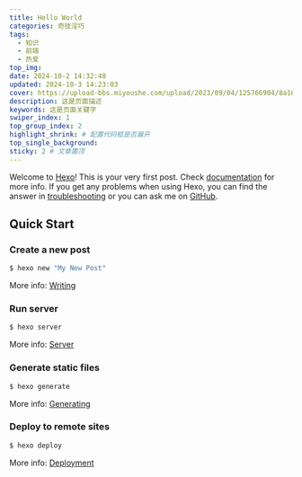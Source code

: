 ```yaml
---
title: Hello World
categories: 奇技淫巧
tags: 
  - 知识
  - 前端
  - 热爱
top_img:
date: 2024-10-2 14:32:48
updated: 2024-10-3 14:23:03
cover: https://upload-bbs.miyoushe.com/upload/2023/09/04/125766904/8a16284fd36a9e986d5dbda772f697d0_1356079755877317976.png
description: 这是页面描述
keywords: 这是页面关键字
swiper_index: 1
top_group_index: 2
highlight_shrink: # 配置代码框是否展开
top_single_background:
sticky: 2 # 文章置顶
--- 
```


Welcome to [Hexo](https://hexo.io/)! This is your very first post. Check [documentation](https://hexo.io/docs/) for more info. If you get any problems when using Hexo, you can find the answer in [troubleshooting](https://hexo.io/docs/troubleshooting.html) or you can ask me on [GitHub](https://github.com/hexojs/hexo/issues).

## Quick Start

### Create a new post

``` bash
$ hexo new "My New Post"
```

More info: [Writing](https://hexo.io/docs/writing.html)

### Run server

``` bash
$ hexo server
```

More info: [Server](https://hexo.io/docs/server.html)

### Generate static files

``` bash
$ hexo generate
```

More info: [Generating](https://hexo.io/docs/generating.html)

### Deploy to remote sites

``` bash
$ hexo deploy
```

More info: [Deployment](https://hexo.io/docs/one-command-deployment.html)
